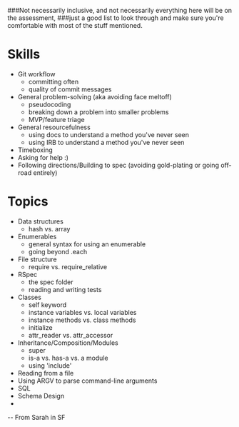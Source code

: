 ###Not necessarily inclusive, and not necessarily everything here will be on the assessment, 
###just a good list to look through and make sure you're comfortable with most of the stuff mentioned.

# Skills
* Git workflow
  * committing often
  * quality of commit messages
* General problem-solving (aka avoiding face meltoff)
  * pseudocoding
  * breaking down a problem into smaller problems
  * MVP/feature triage
* General resourcefulness
  * using docs to understand a method you've never seen
  * using IRB to understand a method you've never seen
* Timeboxing
* Asking for help :)
* Following directions/Building to spec (avoiding gold-plating or going off-road entirely)

# Topics
* Data structures
  * hash vs. array
* Enumerables
  * general syntax for using an enumerable
  * going beyond .each
* File structure
  * require vs. require_relative
* RSpec
  * the spec folder
  * reading and writing tests
* Classes
  * self keyword
  * instance variables vs. local variables
  * instance methods vs. class methods
  * initialize
  * attr_reader vs. attr_accessor
* Inheritance/Composition/Modules
  * super
  * is-a vs. has-a vs. a module
  * using 'include'
* Reading from a file
* Using ARGV to parse command-line arguments
* SQL
* Schema Design
* 
-- From Sarah in SF